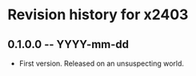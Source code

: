 # Revision history for x2403

## 0.1.0.0 -- YYYY-mm-dd

* First version. Released on an unsuspecting world.
